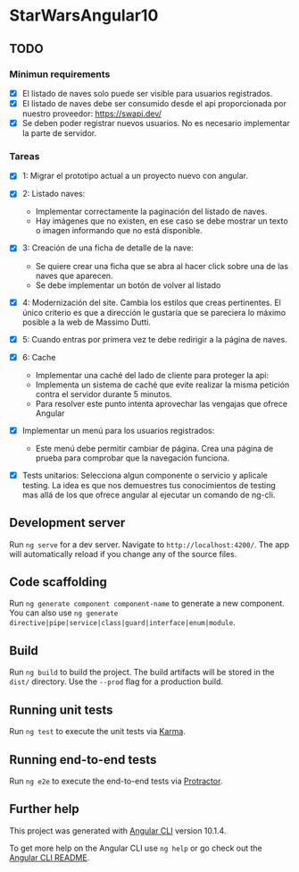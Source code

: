 # StarWarsAngular10

## TODO

### Minimun requirements

- [x] El listado de naves solo puede ser visible para usuarios registrados.
- [x] El listado de naves debe ser consumido desde el api proporcionada por nuestro proveedor: https://swapi.dev/
- [x] Se deben poder registrar nuevos usuarios. No es necesario implementar la parte de servidor.

### Tareas
- [x] 1: Migrar el prototipo actual a un proyecto nuevo con angular.
- [x] 2: Listado naves:
  -  Implementar correctamente la paginación del listado de naves.
  -  Hay imágenes que no existen, en ese caso se debe mostrar un texto o imagen informando que no está disponible.
- [x] 3: Creación de una ficha de detalle de la nave:
  - Se quiere crear una ficha que se abra al hacer click sobre una de las naves que aparecen.
  - Se debe implementar un botón de volver al listado
- [x] 4: Modernización del site. Cambia los estilos que creas pertinentes. El único criterio es que a dirección le gustaría que se pareciera lo máximo posible a la web de Massimo Dutti.


- [x] 5: Cuando entras por primera vez te debe redirigir a la página de naves.
- [x] 6: Cache
  - Implementar una caché del lado de cliente para proteger la api:
  - Implementa un sistema de caché que evite realizar la misma petición contra el servidor durante 5 minutos.
  - Para resolver este punto intenta aprovechar las vengajas que ofrece Angular
- [x] Implementar un menú para los usuarios registrados:
   - Este menú debe permitir cambiar de página. Crea una página de prueba para comprobar que la navegación funciona.
- [x] Tests unitarios: Selecciona algun componente o servicio y aplicale testing. La idea es que nos demuestres tus conocimientos de testing mas allá de los que ofrece angular al ejecutar un comando de ng-cli.


## Development server

Run `ng serve` for a dev server. Navigate to `http://localhost:4200/`. The app will automatically reload if you change any of the source files.

## Code scaffolding

Run `ng generate component component-name` to generate a new component. You can also use `ng generate directive|pipe|service|class|guard|interface|enum|module`.

## Build

Run `ng build` to build the project. The build artifacts will be stored in the `dist/` directory. Use the `--prod` flag for a production build.

## Running unit tests

Run `ng test` to execute the unit tests via [Karma](https://karma-runner.github.io).

## Running end-to-end tests

Run `ng e2e` to execute the end-to-end tests via [Protractor](http://www.protractortest.org/).

## Further help

This project was generated with [Angular CLI](https://github.com/angular/angular-cli) version 10.1.4.

To get more help on the Angular CLI use `ng help` or go check out the [Angular CLI README](https://github.com/angular/angular-cli/blob/master/README.md).
